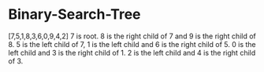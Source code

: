 # Binary-Search-Tree
[7,5,1,8,3,6,0,9,4,2]
7 is root. 8 is the right child of 7 and 9 is the right child of 8. 
5 is the left child of 7, 1 is the left child and 6 is the right child of 5.
0 is the left child and 3 is the right child of 1.
2 is the left child and 4 is the right child of 3.
